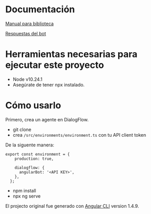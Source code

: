 # Documentación

<a href="https://github.com/paoladom1/chatbot-dialogflow/wiki/Manual-de-uso-sobre-DialogFlow-Messenger,-para-chat-Bot-de-Biblioteca" target="_blank">Manual para biblioteca</a> 

<a href="https://github.com/paoladom1/chatbot-dialogflow/wiki/Manual-de-respuestas-del-Bot" target="_blank">Respuestas del bot</a> 

# Herramientas necesarias para ejecutar este proyecto 

* Node v10.24.1
* Asegúrate de tener npx instalado.

# Cómo usarlo

Primero, crea un agente en DialogFlow.

* git clone
* crea `/src/environments/environment.ts` con tu API client token

De la siguente manera:

```
export const environment = {
    production: true,
  
    dialogflow: {
      angularBot: '<API KEY>',
    },
  };

```

* npm install
* npx ng serve

El projecto original fue generado con [Angular CLI](https://github.com/angular/angular-cli) version 1.4.9.

